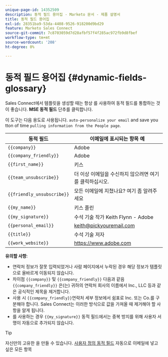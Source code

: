 ```yaml
---
unique-page-id: 14352509
description: 동적 필드 용어집 - Marketo 문서 - 제품 설명서
title: 동적 필드 용어집
exl-id: 28351ba9-53da-4408-9526-918200d9bd29
feature: Marketo Sales Connect
source-git-commit: 7c8703059d7d28afbf57f4f285ac972fb9d8fbef
workflow-type: tm+mt
source-wordcount: '208'
ht-degree: 0%

---
```


# 동적 필드 용어집 {#dynamic-fields-glossary}

Sales Connect에서 템플릿을 생성할 때는 항상 를 사용하여 동적 필드를 통합하는 것이 좋습니다. **MSE 동적 필드** 단추를 클릭합니다.

이 도구는 다음 용도로 사용됩니다. `auto-personalize your email` and save you tton of time `pulling information from the People page`.

| 동적 필드 | 이메일에 표시되는 항목 예 |
|---|---|
| `{{company}}` | Adobe |
| `{{company_friendly}}` | Adobe |
| `{{first_name}}` | 키스 |
| `{{team_unsubscribe}}` | 더 이상 이메일을 수신하지 않으려면 여기를 클릭하십시오. |
| `{{friendly_unsubscribe}}` | 모든 이메일에 지쳤나요? 여기 좀 알려주세요 |
| `{{my_name}}` | 키스 플린 |
| `{{my_signature}}` | 수석 기술 작가 Keith Flynn - Adobe |
| `{{personal_email}}` | keith@pickyouremail.com |
| `{{title}}` | 수석 기술 저자 |
| `{{work_website}}` | https://www.adobe.com |

**유의할 사항**:

* 연락처 정보가 잘못 입력되었거나 사람 페이지에서 누락된 경우 해당 정보가 템플릿으로 올바르게 이동되지 않습니다.
* 차이점 `{{company}}` 및 `{{company_friendly}}` 다음과 같음 `{{company_friendly}}` 은(는) 귀하의 연락처 회사의 이름에서 Inc., LLC 등과 같은 공식적인 제목을 제거합니다.
* 사용 시 `{{company_friendly}}`연락처 세부 정보에서 쉼표로 Inc. 또는 Co.를 구분해야 합니다. Sales Connect는 이러한 방식으로 값을 가져올 때 제거해야 할 사항을 알게 됩니다.
* 를 사용하는 경우 `{{my_signature}}` 동적 필드에서는 중복 방지를 위해 사용자 서명이 자동으로 추가되지 않습니다.

>[!TIP]
>
>자신만의 고유한 을 만들 수 있습니다. [사용자 정의 동적 필드](/help/marketo/product-docs/marketo-sales-connect/templates/dynamic-fields/create-custom-dynamic-fields.md) 자동으로 이메일에 넣고 싶은 모든 항목
